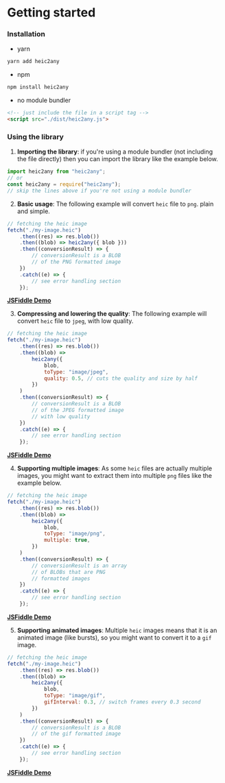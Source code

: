 # Getting started

### Installation

-   yarn

```bash
yarn add heic2any
```

-   npm

```bash
npm install heic2any
```

-   no module bundler

```html
<!-- just include the file in a script tag -->
<script src="./dist/heic2any.js">
```

### Using the library

1. **Importing the library**: if you're using a module bundler (not including the file directly) then you can import the library like the example below.

```javascript
import heic2any from "heic2any";
// or
const heic2any = require("heic2any");
// skip the lines above if you're not using a module bundler
```

2. **Basic usage**: The following example will convert `heic` file to `png`. plain and simple.

```javascript
// fetching the heic image
fetch("./my-image.heic")
	.then((res) => res.blob())
	.then((blob) => heic2any({ blob }))
	.then((conversionResult) => {
		// conversionResult is a BLOB
		// of the PNG formatted image
	})
	.catch((e) => {
		// see error handling section
	});
```

**[JSFiddle Demo](https://jsfiddle.net/alexcorvi/nLbmw5fk/5/)**

3. **Compressing and lowering the quality**: The following example will convert `heic` file to `jpeg`, with low quality.

```javascript
// fetching the heic image
fetch("./my-image.heic")
	.then((res) => res.blob())
	.then((blob) =>
		heic2any({
			blob,
			toType: "image/jpeg",
			quality: 0.5, // cuts the quality and size by half
		})
	)
	.then((conversionResult) => {
		// conversionResult is a BLOB
		// of the JPEG formatted image
		// with low quality
	})
	.catch((e) => {
		// see error handling section
	});
```

**[JSFiddle Demo](https://jsfiddle.net/alexcorvi/wd139bya/1/)**

4. **Supporting multiple images**: As some `heic` files are actually multiple images, you might want to extract them into multiple `png` files like the example below.

```javascript
// fetching the heic image
fetch("./my-image.heic")
	.then((res) => res.blob())
	.then((blob) =>
		heic2any({
			blob,
			toType: "image/png",
			multiple: true,
		})
	)
	.then((conversionResult) => {
		// conversionResult is an array
		// of BLOBs that are PNG
		// formatted images
	})
	.catch((e) => {
		// see error handling section
	});
```

**[JSFiddle Demo](https://jsfiddle.net/alexcorvi/x53hncry/6/)**

5. **Supporting animated images**: Multiple `heic` images means that it is an animated image (like bursts), so you might want to convert it to a `gif` image.

```javascript
// fetching the heic image
fetch("./my-image.heic")
	.then((res) => res.blob())
	.then((blob) =>
		heic2any({
			blob,
			toType: "image/gif",
			gifInterval: 0.3, // switch frames every 0.3 second
		})
	)
	.then((conversionResult) => {
		// conversionResult is a BLOB
		// of the gif formatted image
	})
	.catch((e) => {
		// see error handling section
	});
```

**[JSFiddle Demo](https://jsfiddle.net/alexcorvi/5w7xe6jt/6/)**

